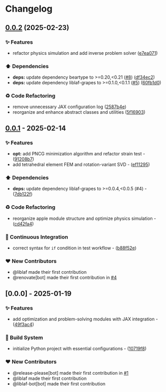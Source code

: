 # Changelog

## [0.0.2](https://github.com/liblaf/apple/compare/v0.0.1...v0.0.2) (2025-02-23)


### ✨ Features

* refactor physics simulation and add inverse problem solver ([e7ea071](https://github.com/liblaf/apple/commit/e7ea07113d2fa8ee4adee2ab5c1637cd81ca9aee))


### ⬆️ Dependencies

* **deps:** update dependency beartype to &gt;=0.20,&lt;0.21 ([#8](https://github.com/liblaf/apple/issues/8)) ([df34ec2](https://github.com/liblaf/apple/commit/df34ec25a774e7c6858cd579747ec972da40926b))
* **deps:** update dependency liblaf-grapes to &gt;=0.1.0,&lt;0.1.1 ([#5](https://github.com/liblaf/apple/issues/5)) ([60fb1d0](https://github.com/liblaf/apple/commit/60fb1d09e62d7f10e520f40c7c4a22956a041ce9))


### ♻ Code Refactoring

* remove unnecessary JAX configuration log ([2587b4e](https://github.com/liblaf/apple/commit/2587b4ee542fe3e47eafcefe58c9f4ca7bafd5a8))
* reorganize and enhance abstract classes and utilities ([5f16903](https://github.com/liblaf/apple/commit/5f169036cd636ab9480e4f29004075e6af8f6939))

## [0.0.1](https://github.com/liblaf/apple/compare/v0.0.0..v0.0.1) - 2025-02-14

### ✨ Features

- **opt:** add PNCG minimization algorithm and refactor strain test - ([91208b7](https://github.com/liblaf/apple/commit/91208b7c382933586e8900419195c939b397f5ad))
- add tetrahedral element FEM and rotation-variant SVD - ([ef11295](https://github.com/liblaf/apple/commit/ef11295ba1f85ef18f89063abcd7694de0d0af73))

### ⬆️ Dependencies

- **deps:** update dependency liblaf-grapes to >=0.0.4,<0.0.5 (#4) - ([7db122f](https://github.com/liblaf/apple/commit/7db122f9f585ac6ba3ca6900e41d1ba059e37abd))

### ♻ Code Refactoring

- reorganize apple module structure and optimize physics simulation - ([cd42fa4](https://github.com/liblaf/apple/commit/cd42fa4423b9ac8b8faeddebaad842d0a1eb8ac9))

### 🔧 Continuous Integration

- correct syntax for `if` condition in test workflow - ([b88f52e](https://github.com/liblaf/apple/commit/b88f52e6c02433c5df5148ca578d831493c18b4f))

### ❤️ New Contributors

- @liblaf made their first contribution
- @renovate[bot] made their first contribution in [#4](https://github.com/liblaf/apple/pull/4)

## [0.0.0] - 2025-01-19

### ✨ Features

- add optimization and problem-solving modules with JAX integration - ([49f3ac4](https://github.com/liblaf/apple/commit/49f3ac4ef1f427f469170c5e9eaaf83ebed4a6c4))

### 👷 Build System

- initialize Python project with essential configurations - ([10719f8](https://github.com/liblaf/apple/commit/10719f8793ac0aa58caaca57dc44e15165640c9c))

### ❤️ New Contributors

- @release-please[bot] made their first contribution in [#1](https://github.com/liblaf/apple/pull/1)
- @liblaf made their first contribution
- @liblaf-bot[bot] made their first contribution
